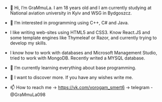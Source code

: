 - 👋 Hi, I’m GraMmuLa. I am 18 years old and I am currently studying at National aviation university in Kyiv and WSG in Bydgoszcz.

- 👀 I’m interested in programming using C++, C# and Java.
- I like writing web-sites using HTML5 and CSS3. Know React.JS and some template engines like Thymeleaf or Razor, and currently trying to develop my skills.
- I know how to work with databases and Microsoft Management Studio, tried to work with MongoDB. Recently writed a MYSQL database.

- 🌱 I’m currently learning everything about base programming.

- 💞️ I want to discover more. If you have any wishes write me.
- 📫 How to reach me -> https://vk.com/vorogam_smert6 -> telegram - @GraMmuLa098
